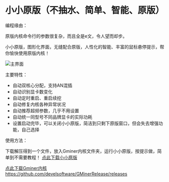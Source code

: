 # 小小原版（不抽水、简单、智能、原版）

编程缘由：

原版内核命令行的参数很复杂，而且全是e文，令人望而却步。

小小原版，图形化界面，无缝配合原版，人性化的智能、丰富的鼠标悬停提示，帮你愉快使用原版内核！


![主界面](https://github.com/MagicXC/GminerUITool/blob/main/4.0.jpg)

主要特性：
* 自动双核心分配，支持AN混插
* 自动识别显卡数变化
* 自动定时重启、重启续挖
* 自动修复内核各种异常状况
* 自动推荐超频参数，几乎不用设置
* 自动统一同型号不同品牌显卡的实际功耗
* 设置启动完毕，可以关闭小小原版，简洁到只剩下原版窗口，但会失去增强功能，自己选择

使用方法：

下载解压得到一个文件，放入Gminer内核文件夹，运行小小原版，按提示做，简单到不需要教程！ [点此下载小小原版](https://github.com/MagicXC/GminerUITool/releases)

[点此下载Gminer内核https://github.com/develsoftware/GMinerRelease/releases](https://github.com/develsoftware/GMinerRelease/releases)
